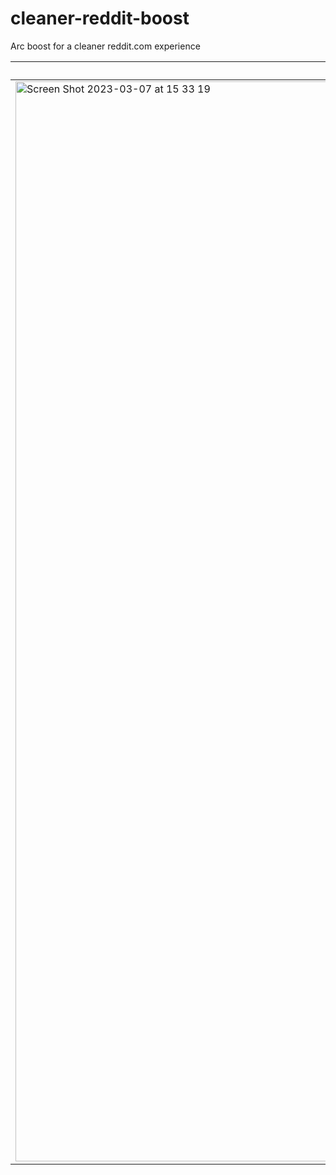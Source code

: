 # cleaner-reddit-boost
Arc boost for a cleaner reddit.com experience

| Before | After |
| ------ | ----- |
| <img width="1728" alt="Screen Shot 2023-03-07 at 15 33 19" src="https://user-images.githubusercontent.com/12394200/223341604-de7c61c1-7373-449d-99c5-c0fb35691b75.png"> | <img width="1728" alt="Screen Shot 2023-03-07 at 15 29 52" src="https://user-images.githubusercontent.com/12394200/223341646-9a0a93e7-3b51-45f9-9992-3a6d7d22c500.png"> |

